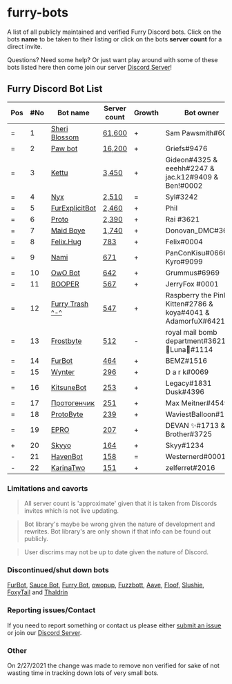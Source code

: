 # furry-bots

A list of all publicly maintained and verified Furry Discord bots. Click on the bots **name** to be taken to their listing or click on the bots **server count** for a direct  invite.

Questions? Need some help? Or just want play around with some of these bots listed here then come join our server [Discord Server]!



## Furry Discord Bot List

| Pos | #No | Bot name | Server count | Growth | Bot owner | Bot lib
| --- | --- | -------- | -------------| ----- | ----------- | ---------- |
| = | 1 | [Sheri Blossom] | [61,600](https://discord.com/oauth2/authorize?client_id=346702890368368640&scope=applications.commands%20bot) | + | Sam Pawsmith#6015 | Discord.py
| = | 2 | [Paw bot] | [16,200](https://discord.com/oauth2/authorize?client_id=663823539672973353&scope=applications.commands%20bot) | + | Griefs#9476 | Discord.js
| = | 3 | [Kettu] | [3,450](https://discord.com/oauth2/authorize?client_id=667131062941384757&scope=applications.commands%20bot) | + | Gideon#4325 & eeehh#2247 & jac.k12#9409 & Ben!#0002 | Discord.js
| = | 4 | [Nyx] | [2,510](https://discord.com/oauth2/authorize?client_id=600206352916414464&scope=applications.commands%20bot) | = | Syl#3242 | Eris
| = | 5 | [FurExplicitBot] | [2,460](https://discord.com/oauth2/authorize?=&client_id=534828939198070824&scope=applications.commands%20bot) | + | Phil | Flipper#3621 | Discord.js
| = | 6 | [Proto] | [2,390](https://discord.com/oauth2/authorize?client_id=724601984241369100&scope=applications.commands%20bot) | + | Rai #3621 | Discord.net
| = | 7 | [Maid Boye] | [1,740](https://discord.com/oauth2/authorize?client_id=879918811791388705&scope=applications.commands%20bot) | + | Donovan_DMC#3621 | Eris
| = | 8 | [Felix.Hug] | [783](https://discord.com/oauth2/authorize?client_id=950449870647492658&scope=applications.commands%20bot) | + | Felix#0004 | Discord.py
| = | 9 | [Nami] | [671](https://discord.com/oauth2/authorize?client_id=747612596982513724&scope=applications.commands%20bot) | + | PanConKisu#0666 Kyro#9099 | Unknown
| = | 10 | [OwO Bot] | [642](https://discord.com/oauth2/authorize?client_id=517201738646945803&scope=applications.commands%20bot) | + | Grummus#6969 | Unknown
| = | 11 | [BOOPER] | [567](https://discord.com/oauth2/authorize?client_id=759083323275608096&scope=applications.commands%20bot) | + | JerryFox #0001 | Discord.js
| = | 12 | [Furry Trash ^-^] | [547](https://discord.com/oauth2/authorize?client_id=417900655601254420&scope=applications.commands%20bot) | + | Raspberry the Pink Kitten#2786 & koya#4041 & AdamorfuX#6421 | Discord.py
| = | 13 | [Frostbyte] | [512](https://discord.com/oauth2/authorize?client_id=732233716604076075&scope=applications.commands%20bot) | - | royal mail bomb department#3621 & 🌸Luna🌸#1114 | Discord.py
| = | 14 | [FurBot] | [464](https://discord.com/oauth2/authorize?client_id=716259432878702633&scope=applications.commands%20bot) | + | BEMZ#1516 | Discord.py
| = | 15 | [Wynter] | [296](https://discord.com/oauth2/authorize?client_id=548269826020343809&scope=applications.commands%20bot) | + | D a r k#0069 | Discord.js
| = | 16 | [KitsuneBot] | [253](https://discord.com/oauth2/authorize?client_id=738229595626668102&scope=applications.commands%20bot) | + | Legacy#1831 Dusk#4396 | Unknown
| = | 17 | [Протогенчик] | [251](https://discord.com/oauth2/authorize?client_id=890645772557746206&scope=applications.commands%20bot) | + | Max Meitner#4549 | Discord.py
| = | 18 | [ProtoByte] | [239](https://discord.com/oauth2/authorize?client_id=877347193328111666&scope=applications.commands%20bot) | + | WaviestBalloon#1961 | Discord.js
| = | 19 | [EPRO] | [207](https://discord.com/oauth2/authorize?client_id=823554361397215294&scope=applications.commands%20bot) | + | DEVAN ✨#1713 & Brother#3725 | Discord.js
| + | 20 | [Skyyo] | [164](https://discord.com/oauth2/authorize?client_id=877928677109817404&scope=applications.commands%20bot) | + | Skyy#1234 | Custom
| - | 21 | [HavenBot] | [158](https://discord.com/oauth2/authorize?client_id=688494367807111234&scope=applications.commands%20bot) | = | Westernerd#0001 | Unknown
| - | 22 | [KarinaTwo] | [151](https://discord.com/oauth2/authorize?client_id=793530706319114261&scope=applications.commands%20bot) | + | zelferret#2016 | Discord.js


### Limitations and cavorts

> All server count is 'approximate' given that it is taken from Discords invites which is not live updating.

> Bot library's maybe be wrong given the nature of development and rewrites. Bot library's are only shown if that info can be found out publicly.

> User discrims may not be up to date given the nature of Discord.

### Discontinued/shut down bots

[FurBot](https://discord.com/oauth2/authorize?client_id=174176308396425217&scope=applications.commands%20bot), [Sauce Bot](https://discord.com/oauth2/authorize?client_id=730158145489338409&scope=applications.commands%20bot), [Furry Bot](https://discord.com/oauth2/authorize?client_id=398251412246495233&scope=applications.commands%20bot), [owopup](https://discord.com/oauth2/authorize?client_id=365255872181567489&scope=applications.commands%20bot), [Fuzzbott](https://discord.com/oauth2/authorize?client_id=730633518992064514&scope=applications.commands%20bot), [Aave](https://discord.com/oauth2/authorize?client_id=486185195989368852&scope=applications.commands%20bot), [Floof](https://discord.com/oauth2/authorize?client_id=780116896775274538&scope=applications.commands%20bot), [Slushie](https://discord.com/oauth2/authorize?client_id=670786019037020188&scope=applications.commands%20bot), [FoxyTail](https://discord.com/oauth2/authorize?client_id=716682147749953616&scope=applications.commands%20bot) and [Thaldrin](https://discord.com/oauth2/authorize?client_id=434662676547764244&scope=applications.commands%20bot)

### Reporting issues/Contact

If you need to report something or contact us please either [submit an issue](https://github.com/Gideon-foxo/furry-bots/issues/new) or join our [Discord Server].

### Other

On 2/27/2021 the change was made to remove non verified for sake of not wasting time in tracking down lots of very small bots.


<!-- Markdown Links -->

[Discord Server]:https://discord.gg/c4q5GMN2n4

[Sheri Blossom]:https://discord.bots.gg/bots/346702890368368640
[Paw bot]:https://discord.bots.gg/bots/663823539672973353
[Kettu]:https://discord.bots.gg/bots/667131062941384757
[Nyx]:https://discord.bots.gg/bots/600206352916414464
[FurExplicitBot]:https://discord.bots.gg/bots/534828939198070824
[Proto]:https://discord.bots.gg/bots/724601984241369100
[Maid Boye]:https://top.gg/bot/879918811791388705
[Nami]:https://top.gg/bot/747612596982513724
[OwO Bot]:https://top.gg/bot/517201738646945803
[Furry Trash ^-^]:https://top.gg/bot/417900655601254420
[BOOPER]:https://discord.bots.gg/bots/759083323275608096
[Frostbyte]:https://top.gg/bot/732233716604076075
[FurBot]:https://top.gg/bot/716259432878702633
[Felix.Hug]:https://top.gg/bot/950449870647492658
[Wynter]:https://discords.com/bots/bot/548269826020343809
[KitsuneBot]:https://discord.bots.gg/bots/738229595626668102
[ProtoByte]:https://top.gg/bot/877347193328111666
[EPRO]:https://top.gg/bot/823554361397215294
[KarinaTwo]:https://top.gg/bot/793530706319114261
[HavenBot]:https://top.gg/bot/688494367807111234
[Skyyo]:https://discord.bots.gg/bots/877928677109817404
[Протогенчик]:https://discords.com/bots/bot/890645772557746206
